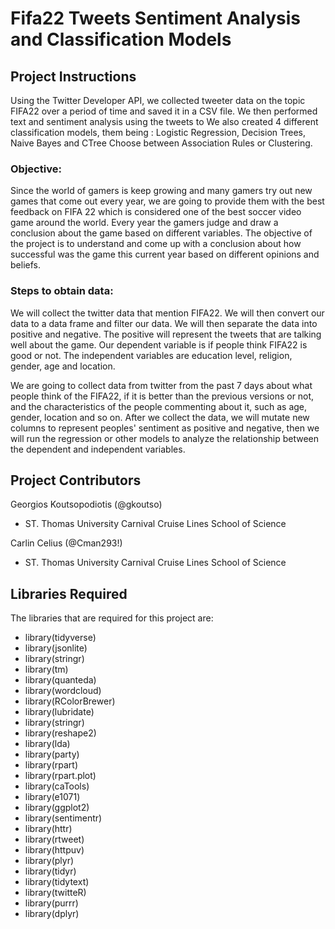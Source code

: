 # Fifa22 Tweets Sentiment Analysis and Classification Models 

## Project Instructions 
Using the Twitter Developer API, we collected tweeter data on the topic FIFA22 over a period of time and saved it in a CSV file.
We then performed text and sentiment analysis using the tweets to 
We also created 4 different classification models, them being : Logistic Regression, Decision Trees, Naive Bayes and CTree
Choose between Association Rules or Clustering.

### Objective:

Since the world of gamers is keep growing and many gamers try out new games that come out every year, we are going to provide them with the best feedback on FIFA 22 which is considered one of the best soccer video game around the world. Every year the gamers judge and draw  a conclusion about the game based on different variables. The objective of the project is to understand and come up with a conclusion about how successful was the game this current year based on different opinions and beliefs. 

### Steps to obtain data:

We will collect the twitter data that mention FIFA22. We will then convert our data to a data frame and filter our data. We will then separate the data into positive and negative. The positive will represent the tweets that are talking well about the game. Our dependent variable is if people think FIFA22 is good or not. The independent variables are education level, religion, gender, age and location. 

We are going to collect data from twitter from the past 7 days about what people think of the FIFA22, if it is better than the previous versions or not, and the characteristics of the people commenting about it, such as age, gender, location and so on. After we collect the data, we will mutate new columns to represent peoples' sentiment as positive and negative, then we will run the regression or other models to analyze the relationship between the dependent and independent variables. 

## Project Contributors 

Georgios Koutsopodiotis (@gkoutso)
 - ST. Thomas University Carnival Cruise Lines School of Science

Carlin Celius (@Cman293!)
 - ST. Thomas University Carnival Cruise Lines School of Science

## Libraries Required
The libraries that are required for this project are: 
- library(tidyverse)
- library(jsonlite)
- library(stringr)
- library(tm)
- library(quanteda)
- library(wordcloud)
- library(RColorBrewer)
- library(lubridate)
- library(stringr)
- library(reshape2)
- library(lda)
- library(party)
- library(rpart)
- library(rpart.plot)
- library(caTools)
- library(e1071)
- library(ggplot2)
- library(sentimentr)
- library(httr)
- library(rtweet)
- library(httpuv)
- library(plyr)
- library(tidyr)
- library(tidytext)
- library(twitteR)
- library(purrr)
- library(dplyr)
